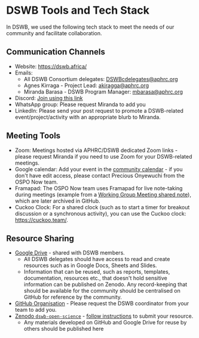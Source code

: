# DSWB Tools and Tech Stack

In DSWB, we used the following tech stack to meet the needs of our community and facilitate collaboration. 

## Communication Channels

- Website: https://dswb.africa/
- Emails:
  - All DSWB Consortium delegates: DSWBcdelegates@aphrc.org
  - Agnes Kirraga - Project Lead: akiragga@aphrc.org
  - Miranda Barasa - DSWB Program Manager: mbarasa@aphrc.org
- Discord: [Join using this link](https://discord.gg/UY8cHBEKMr)
- WhatsApp group: Please request Miranda to add you
- LinkedIn: Please send your post request to promote a DSWB-related event/project/activity with an appropriate blurb to Miranda.

## Meeting Tools

- Zoom: Meetings hosted via APHRC/DSWB dedicated Zoom links - please request Miranda if you need to use Zoom for your DSWB-related meetings.
- Google calendar: Add your event in the [community calendar](https://bit.ly/dswb-community-calendar) - if you don't have edit access, please contact Precious Onyewuchi from the OSPO Now team.
- Framapad: The OSPO Now team uses Framapad for live note-taking during meetings (example from a [Working Group Meeting shared note](https://annuel2.framapad.org/p/dswb-open-science-capacity-wg)), which are later archived in GitHub.
- Cuckoo Clock: For a shared clock (such as to start a timer for breakout discussion or a synchronous activity), you can use the Cuckoo clock: https://cuckoo.team/.

## Resource Sharing

- [Google Drive](https://drive.google.com/drive/folders/1Jpkl7EdgH5brpXIgmg6Fdtn7Jlf-OTx0?usp=sharing) - shared with DSWB members.
  - All DSWB delegates should have access to read and create resources such as in Google Docs, Sheets and Slides.
  - Information that can be reused, such as reports, templates, documentation, resources etc., that doesn't hold sensitive information can be published on Zenodo. Any record-keeping that should be available for the community should be centralised on GitHub for reference by the community.
- [GitHub Organisation](https://github.com/aphrc-dswb) - Please request the DSWB coordinator from your team to add you.
- [Zenodo `dswb-open-science`](https://zenodo.org/communities/dswb-open-science/) - [follow instructions](./sharing-resources-on-zenodo.md) to submit your resource.
  - Any materials developed on GitHub and Google Drive for reuse by others should be published here 

